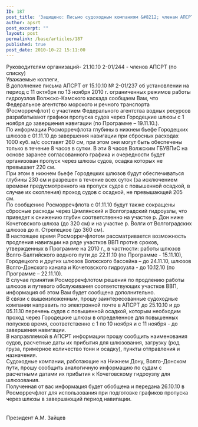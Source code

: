 ```yaml
---
ID: 187
post_title: 'Защищено: Письмо судоходным компаниям &#8212; членам АПСРТ'
author: apsrt
post_excerpt: ""
layout: post
permalink: /base/articles/187
published: true
post_date: 2010-10-22 15:11:00
---
```

Руководителям организаций-    21.10.10                   2-01/244                                                         - членов АПСРТ                                                                                                                   (по списку)<br />
                                                           Уважаемые коллеги,<br />
В дополнение письма АПСРТ от 15.10.10 № 2-01/237 об установлении на период с 11 октября по 13 ноября 2010 г. ограниченных  режимов работы гидроузлов Волжско-Камского каскада сообщаем Вам, что Федеральное агентство морского и речного транспорта (Росморречфлот) с участием Федерального агентства водных ресурсов разрабатывают графики пропуска судов через Городецкие шлюзы с 1 ноября до завершения навигации (по Программе – 19.11.10.).<br />
По информации Росморречфлота  глубины в нижнем бьефе Городецких шлюзов с 01.11.10 до завершения навигации при сбросных расходах 1000 куб. м/с составят 260 см, при этом они могут быть  обеспечены только в течение 8 часов в сутки. В эти 8 часов  Волжским ГБУВПиС на основе заранее согласованного графика и очередности будет организован пропуск через шлюзы судов, осадка которых не превышает 220 см.<br />
При этом в нижнем бьефе Городецких шлюзов будут обеспечиваться глубины 230 см и разрешен в течение всех суток (за исключением времени предусмотренного на пропуск судов с повышенной осадкой, в случае их скопления) проход судов с осадкой, не превышающей 205 см.<br />
По сообщению Росморречфлота с 01.11.10 будут также сокращены сбросные расходы через Цимлянский и Волгоградский гидроузлы, что приведет к снижению глубин соответственно на участке р. Дон ниже Кочетовского шлюза (до 320 см) и на участке р. Волги от Волгоградских  шлюзов до п. Стрелецкое (до 360 см). <br />
В настоящее время Росморречфлотом рассматривается возможность продления навигации на ряде участков ВВП против сроков, утвержденных в Программе на 2010 г., в частности:  работы шлюзов Волго-Балтийского водного пути до 22.11.10 (по Программе - 15.11.10), Городецкого и других шлюзов Волжского бассейна – до 24.11.10, шлюзов Волго-Донского канала и Кочетовского гидроузла  - до 10.12.10 (по Программе – 22.11.10).  <br />
В случае принятия Росморречфлотом решения по продлению работы шлюзов и путевого обслуживания соответствующих участков ВВП, информация об этом Вам будет сообщена дополнительно.<br />
В связи с вышеизложенным, прошу заинтересованные судоходные компании направить по электронной почте в АПСРТ  до 25.10.10 и до 05.11.10 перечень судов с повышенной осадкой, которым необходим проход через Городецкие шлюзы в определенное для повышенных попусков время, соответственно с 1 по 10 ноября и с 11 ноября - до завершения навигации. <br />
В направляемой в АПСРТ  информации прошу сообщить наименования судов, расчетные  даты их прибытия для шлюзования, загрузку (род груза, примерное количество тонн и осадку), пункты отправления и назначения.   <br />
Судоходные компании, работающие на Нижнем Дону, Волго-Донском пути, прошу сообщить аналогичную информацию по судам с расчетными датами их прибытия к Кочетовскому гидроузлу для шлюзования.<br />
Полученная от вас информация будет обобщена и передана 26.10.10 в Росморречфлот для использования при подготовке графиков пропуска через шлюзы в завершающий период навигации.<br />
<br />
<br />
              Президент                                                  А.М. Зайцев